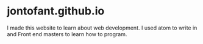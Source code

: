 # jontofant.github.io
I made this website to learn about web development. I used atom to write in and Front end masters to learn how to program.
